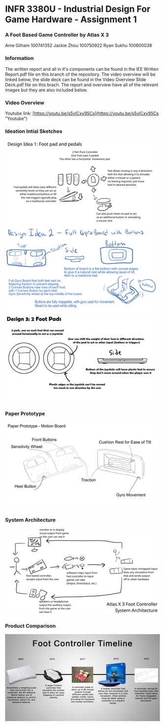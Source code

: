 # INFR 3380U - Industrial Design For Game Hardware - Assignment 1

### A Foot Based Game Controller by Atlas X 3

Ame Gilham 100741352
Jackie Zhou 100750922
Ryan Sukhu 100600038

### Information

The written report and all in it's components can be found in the IEE Written Report.pdf file on this branch of the repository.
The video overview will be linked below, the slide deck can be found in the Video Overview Slide Deck.pdf file on this brach.
The report and overview have all of the relevant images but they are also included below. 

### Video Overview

Youtube link: [https://youtu.be/s5vlCxy95Cs](https://youtu.be/s5vlCxy95Cs "Youtube")

### Ideation Intial Sketches

![Design1](Images/Ideation/Design1.png)
![Design2](Images/Ideation/Design2.png)
![Design3](Images/Ideation/Design3.png)

### Paper Prototype

![PaperPrototype](Images/PaperPrototype.png)

### System Architecture

![SystemArchitecture](Images/SystemArchitecture.png)

### Product Comparison

![Timeline](Images/Timeline.png)

